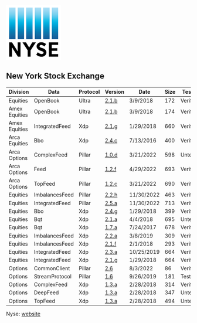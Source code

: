 [![Nyse](https://github.com/Open-Markets-Initiative/Directory/blob/main/Images/Nyse.png)](https://www.nyse.com)


## New York Stock Exchange

| Division | Data | Protocol | Version | Date | Size | Testing | Specification |
| --- | --- | --- | --- | --- | --- | --- | --- |
|  Equities | OpenBook | Ultra | [2.1.b][Nyse.Equities.OpenBook.Ultra.v2.1.b.Structs] | 3/9/2018 | 172 | Verified | [url][Nyse.Equities.OpenBook.Ultra.v2.1.b.Url] - [pdf][Nyse.Equities.OpenBook.Ultra.v2.1.b.Pdf] |
| Amex Equities | OpenBook | Ultra | [2.1.b][Nyse.Amex.Equities.OpenBook.Ultra.v2.1.b.Structs] | 3/9/2018 | 174 | Verified | [url][Nyse.Amex.Equities.OpenBook.Ultra.v2.1.b.Url] - [pdf][Nyse.Amex.Equities.OpenBook.Ultra.v2.1.b.Pdf] |
| Amex Equities | IntegratedFeed | Xdp | [2.1.g][Nyse.Amex.Equities.IntegratedFeed.Xdp.v2.1.g.Structs] | 1/29/2018 | 660 | Verified | [url][Nyse.Amex.Equities.IntegratedFeed.Xdp.v2.1.g.Url] - [pdf][Nyse.Amex.Equities.IntegratedFeed.Xdp.v2.1.g.Pdf] |
| Arca Equities | Bbo | Xdp | [2.4.c][Nyse.Arca.Equities.Bbo.Xdp.v2.4.c.Structs] | 7/13/2016 | 400 | Verified | [url][Nyse.Arca.Equities.Bbo.Xdp.v2.4.c.Url] - [pdf][Nyse.Arca.Equities.Bbo.Xdp.v2.4.c.Pdf] |
| Arca Options | ComplexFeed | Pillar | [1.0.d][Nyse.Arca.Options.ComplexFeed.Pillar.v1.0.d.Structs] | 3/21/2022 | 598 | Untested | [url][Nyse.Arca.Options.ComplexFeed.Pillar.v1.0.d.Url] - [pdf][Nyse.Arca.Options.ComplexFeed.Pillar.v1.0.d.Pdf] |
| Arca Options | Feed | Pillar | [1.2.f][Nyse.Arca.Options.Feed.Pillar.v1.2.f.Structs] | 4/29/2022 | 693 | Verified | [url][Nyse.Arca.Options.Feed.Pillar.v1.2.f.Url] - [pdf][Nyse.Arca.Options.Feed.Pillar.v1.2.f.Pdf] |
| Arca Options | TopFeed | Pillar | [1.2.c][Nyse.Arca.Options.TopFeed.Pillar.v1.2.c.Structs] | 3/21/2022 | 690 | Verified | [url][Nyse.Arca.Options.TopFeed.Pillar.v1.2.c.Url] - [pdf][Nyse.Arca.Options.TopFeed.Pillar.v1.2.c.Pdf] |
| Equities | ImbalancesFeed | Pillar | [2.2.h][Nyse.Equities.ImbalancesFeed.Pillar.v2.2.h.Structs] | 11/30/2022 | 463 | Verified | [url][Nyse.Equities.ImbalancesFeed.Pillar.v2.2.h.Url] - [pdf][Nyse.Equities.ImbalancesFeed.Pillar.v2.2.h.Pdf] |
| Equities | IntegratedFeed | Pillar | [2.5.a][Nyse.Equities.IntegratedFeed.Pillar.v2.5.a.Structs] | 11/30/2022 | 713 | Verified | [url][Nyse.Equities.IntegratedFeed.Pillar.v2.5.a.Url] - [pdf][Nyse.Equities.IntegratedFeed.Pillar.v2.5.a.Pdf] |
| Equities | Bbo | Xdp | [2.4.g][Nyse.Equities.Bbo.Xdp.v2.4.g.Structs] | 1/29/2018 | 399 | Verified | [url][Nyse.Equities.Bbo.Xdp.v2.4.g.Url] - [pdf][Nyse.Equities.Bbo.Xdp.v2.4.g.Pdf] |
| Equities | Bqt | Xdp | [2.1.a][Nyse.Equities.Bqt.Xdp.v2.1.a.Structs] | 4/4/2018 | 695 | Untested | [url][Nyse.Equities.Bqt.Xdp.v2.1.a.Url] - [pdf][Nyse.Equities.Bqt.Xdp.v2.1.a.Pdf] |
| Equities | Bqt | Xdp | [1.7.a][Nyse.Equities.Bqt.Xdp.v1.7.a.Structs] | 7/24/2017 | 678 | Verified | [url][Nyse.Equities.Bqt.Xdp.v1.7.a.Url] - [pdf][Nyse.Equities.Bqt.Xdp.v1.7.a.Pdf] |
| Equities | ImbalancesFeed | Xdp | [2.2.a][Nyse.Equities.ImbalancesFeed.Xdp.v2.2.a.Structs] | 3/8/2019 | 309 | Verified | [url][Nyse.Equities.ImbalancesFeed.Xdp.v2.2.a.Url] - [pdf][Nyse.Equities.ImbalancesFeed.Xdp.v2.2.a.Pdf] |
| Equities | ImbalancesFeed | Xdp | [2.1.f][Nyse.Equities.ImbalancesFeed.Xdp.v2.1.f.Structs] | 2/1/2018 | 293 | Verified | [url][Nyse.Equities.ImbalancesFeed.Xdp.v2.1.f.Url] - [pdf][Nyse.Equities.ImbalancesFeed.Xdp.v2.1.f.Pdf] |
| Equities | IntegratedFeed | Xdp | [2.3.a][Nyse.Equities.IntegratedFeed.Xdp.v2.3.a.Structs] | 10/25/2019 | 664 | Verified | [url][Nyse.Equities.IntegratedFeed.Xdp.v2.3.a.Url] - [pdf][Nyse.Equities.IntegratedFeed.Xdp.v2.3.a.Pdf] |
| Equities | IntegratedFeed | Xdp | [2.1.g][Nyse.Equities.IntegratedFeed.Xdp.v2.1.g.Structs] | 1/29/2018 | 664 | Verified | [url][Nyse.Equities.IntegratedFeed.Xdp.v2.1.g.Url] - [pdf][Nyse.Equities.IntegratedFeed.Xdp.v2.1.g.Pdf] |
| Options | CommonClient | Pillar | [2.6][Nyse.Options.CommonClient.Pillar.v2.6.Structs] | 8/3/2022 | 86 | Verified | [url][Nyse.Options.CommonClient.Pillar.v2.6.Url] - [pdf][Nyse.Options.CommonClient.Pillar.v2.6.Pdf] |
| Options | StreamProtocol | Pillar | [1.6][Nyse.Options.StreamProtocol.Pillar.v1.6.Structs] | 9/26/2019 | 181 | Tested | [url][Nyse.Options.StreamProtocol.Pillar.v1.6.Url] - [pdf][Nyse.Options.StreamProtocol.Pillar.v1.6.Pdf] |
| Options | ComplexFeed | Xdp | [1.3.a][Nyse.Options.ComplexFeed.Xdp.v1.3.a.Structs] | 2/28/2018 | 314 | Verified | [url][Nyse.Options.ComplexFeed.Xdp.v1.3.a.Url] - [pdf][Nyse.Options.ComplexFeed.Xdp.v1.3.a.Pdf] |
| Options | DeepFeed | Xdp | [1.3.a][Nyse.Options.DeepFeed.Xdp.v1.3.a.Structs] | 2/28/2018 | 347 | Untested | [url][Nyse.Options.DeepFeed.Xdp.v1.3.a.Url] - [pdf][Nyse.Options.DeepFeed.Xdp.v1.3.a.Pdf] |
| Options | TopFeed | Xdp | [1.3.a][Nyse.Options.TopFeed.Xdp.v1.3.a.Structs] | 2/28/2018 | 494 | Untested | [url][Nyse.Options.TopFeed.Xdp.v1.3.a.Url] - [pdf][Nyse.Options.TopFeed.Xdp.v1.3.a.Pdf] |


Nyse: [website](https://www.nyse.com "Go to New York Stock Exchange")


[Nyse.Amex.Equities.OpenBook.Ultra.v2.1.b.Structs]: https://github.com/Open-Markets-Initiative/c-structs/blob/main/nyse/Nyse.Amex.Equities.OpenBook.Ultra.v2.1.b.h "Nyse Amex Equities OpenBook Ultra v2.1.b C# Parsers Source File"
[Nyse.Amex.Equities.OpenBook.Ultra.v2.1.b.Url]: https://www.nyse.com/market-data/real-time/openbook-ultra "New York Stock Exchange 2.1.b Url"
[Nyse.Amex.Equities.OpenBook.Ultra.v2.1.b.Pdf]: https://github.com/Open-Markets-Initiative/Directory/blob/main/Specifications/Nyse/Nyse.Amex.Equities.OpenBook.Ultra.v2.1.b.pdf "New York Stock Exchange 2.1.b Pdf"
[Nyse.Equities.OpenBook.Ultra.v2.1.b.Structs]: https://github.com/Open-Markets-Initiative/c-structs/blob/main/nyse/Nyse.Equities.OpenBook.Ultra.v2.1.b.h "Nyse Equities OpenBook Ultra v2.1.b C# Parsers Source File"
[Nyse.Equities.OpenBook.Ultra.v2.1.b.Url]: https://www.nyse.com/market-data/real-time/openbook-ultra "New York Stock Exchange 2.1.b Url"
[Nyse.Equities.OpenBook.Ultra.v2.1.b.Pdf]: https://github.com/Open-Markets-Initiative/Directory/blob/main/Specifications/Nyse/Nyse.Amex.Equities.OpenBook.Ultra.v2.1.b.pdf "New York Stock Exchange 2.1.b Pdf"
[Nyse.Arca.Equities.Bbo.Xdp.v2.4.c.Structs]: https://github.com/Open-Markets-Initiative/c-structs/blob/main/nyse/Nyse.Arca.Equities.Bbo.Xdp.v2.4.c.h "Nyse Arca Equities Bbo Xdp v2.4.c C# Parsers Source File"
[Nyse.Arca.Equities.Bbo.Xdp.v2.4.c.Url]: https://www.nyse.com/publicdocs/nyse/data/XDP_BBO_Client_Specification_V2.4c.pdf "New York Stock Exchange 2.4.c Url"
[Nyse.Arca.Equities.Bbo.Xdp.v2.4.c.Pdf]: https://github.com/Open-Markets-Initiative/Directory/blob/main/Specifications/Nyse/Nyse.Client.Bbo.Xdp.v2.4.c.pdf "New York Stock Exchange 2.4.c Pdf"
[Nyse.Equities.Bbo.Xdp.v2.4.g.Structs]: https://github.com/Open-Markets-Initiative/c-structs/blob/main/nyse/Nyse.Equities.Bbo.Xdp.v2.4.g.h "Nyse Equities Bbo Xdp v2.4.g C# Parsers Source File"
[Nyse.Equities.Bbo.Xdp.v2.4.g.Url]: https://www.nyse.com/publicdocs/nyse/data/XDP_BBO_Client_Specification_V2.4c.pdf "New York Stock Exchange 2.4.g Url"
[Nyse.Equities.Bbo.Xdp.v2.4.g.Pdf]: https://github.com/Open-Markets-Initiative/Directory/blob/main/Specifications/Nyse/Nyse.Equities.Bbo.Xdp.v2.4.c.pdf "New York Stock Exchange 2.4.g Pdf"
[Nyse.Equities.Bqt.Xdp.v1.7.a.Structs]: https://github.com/Open-Markets-Initiative/c-structs/blob/main/nyse/Nyse.Equities.Bqt.Xdp.v1.7.a.h "Nyse Equities Bqt Xdp v1.7.a C# Parsers Source File"
[Nyse.Equities.Bqt.Xdp.v1.7.a.Url]: https://www.nyse.com/publicdocs/nyse/data/NYSE_BQT_Client_Specification.pdf "New York Stock Exchange 1.7.a Url"
[Nyse.Equities.Bqt.Xdp.v1.7.a.Pdf]: https://github.com/Open-Markets-Initiative/Directory/blob/main/Specifications/Nyse/Nyse.Equities.Bqt.Xdp.v1.7.a.pdf "New York Stock Exchange 1.7.a Pdf"
[Nyse.Equities.Bqt.Xdp.v2.1.a.Structs]: https://github.com/Open-Markets-Initiative/c-structs/blob/main/nyse/Nyse.Equities.Bqt.Xdp.v2.1.a.h "Nyse Equities Bqt Xdp v2.1.a C# Parsers Source File"
[Nyse.Equities.Bqt.Xdp.v2.1.a.Url]: https://www.nyse.com/publicdocs/nyse/data/NYSE_BQT_Client_Specification.pdf "New York Stock Exchange 2.1.a Url"
[Nyse.Equities.Bqt.Xdp.v2.1.a.Pdf]: https://github.com/Open-Markets-Initiative/Directory/blob/main/Specifications/Nyse/Nyse.Equities.Bqt.Xdp.v2.1.a.pdf "New York Stock Exchange 2.1.a Pdf"
[Nyse.Equities.ImbalancesFeed.Xdp.v2.1.f.Structs]: https://github.com/Open-Markets-Initiative/c-structs/blob/main/nyse/Nyse.Equities.ImbalancesFeed.Xdp.v2.1.f.h "Nyse Equities ImbalancesFeed Xdp v2.1.f C# Parsers Source File"
[Nyse.Equities.ImbalancesFeed.Xdp.v2.1.f.Url]: https://www.nyse.com/publicdocs/nyse/data/XDP_Imbalances_Feed_Client_Specification_v2.1f.pdf "New York Stock Exchange 2.1.f Url"
[Nyse.Equities.ImbalancesFeed.Xdp.v2.1.f.Pdf]: https://github.com/Open-Markets-Initiative/Directory/blob/main/Specifications/Nyse/Nyse.Equities.ImbalancesFeed.Xdp.v2.1.f.pdf "New York Stock Exchange 2.1.f Pdf"
[Nyse.Equities.ImbalancesFeed.Xdp.v2.2.a.Structs]: https://github.com/Open-Markets-Initiative/c-structs/blob/main/nyse/Nyse.Equities.ImbalancesFeed.Xdp.v2.2.a.h "Nyse Equities ImbalancesFeed Xdp v2.2.a C# Parsers Source File"
[Nyse.Equities.ImbalancesFeed.Xdp.v2.2.a.Url]: https://www.nyse.com/publicdocs/nyse/data/XDP_Imbalances_Feed_Client_Specification_v2.2a.pdf "New York Stock Exchange 2.2.a Url"
[Nyse.Equities.ImbalancesFeed.Xdp.v2.2.a.Pdf]: https://github.com/Open-Markets-Initiative/Directory/blob/main/Specifications/Nyse/Nyse.Equities.ImbalancesFeed.Xdp.v2.2.a.pdf "New York Stock Exchange 2.2.a Pdf"
[Nyse.Equities.ImbalancesFeed.Pillar.v2.2.h.Structs]: https://github.com/Open-Markets-Initiative/c-structs/blob/main/nyse/Nyse.Equities.ImbalancesFeed.Pillar.v2.2.h.h "Nyse Equities ImbalancesFeed Pillar v2.2.h C# Parsers Source File"
[Nyse.Equities.ImbalancesFeed.Pillar.v2.2.h.Url]: https://www.nyse.com/market-data/real-time/imbalances "New York Stock Exchange 2.2.h Url"
[Nyse.Equities.ImbalancesFeed.Pillar.v2.2.h.Pdf]: https://github.com/Open-Markets-Initiative/Directory/blob/main/Specifications/Nyse/Nyse.Equities.ImbalancesFeed.Pillar.v2.2.h.pdf "New York Stock Exchange 2.2.h Pdf"
[Nyse.Equities.IntegratedFeed.Xdp.v2.1.g.Structs]: https://github.com/Open-Markets-Initiative/c-structs/blob/main/nyse/Nyse.Equities.IntegratedFeed.Xdp.v2.1.g.h "Nyse Equities IntegratedFeed Xdp v2.1.g C# Parsers Source File"
[Nyse.Equities.IntegratedFeed.Xdp.v2.1.g.Url]: https://www.nyse.com/market-data/real-time/integrated-feed "New York Stock Exchange 2.1.g Url"
[Nyse.Equities.IntegratedFeed.Xdp.v2.1.g.Pdf]: https://github.com/Open-Markets-Initiative/Directory/blob/main/Specifications/Nyse/Nyse.Equities.ImbalancesFeed.Xdp.v2.1.g.pdf "New York Stock Exchange 2.1.g Pdf"
[Nyse.Amex.Equities.IntegratedFeed.Xdp.v2.1.g.Structs]: https://github.com/Open-Markets-Initiative/c-structs/blob/main/nyse/Nyse.Amex.Equities.IntegratedFeed.Xdp.v2.1.g.h "Nyse Amex Equities IntegratedFeed Xdp v2.1.g C# Parsers Source File"
[Nyse.Amex.Equities.IntegratedFeed.Xdp.v2.1.g.Url]: https://www.nyse.com/market-data/real-time/integrated-feed "New York Stock Exchange 2.1.g Url"
[Nyse.Amex.Equities.IntegratedFeed.Xdp.v2.1.g.Pdf]: https://github.com/Open-Markets-Initiative/Directory/blob/main/Specifications/Nyse/Nyse.Equities.ImbalancesFeed.Xdp.v2.1.g.pdf "New York Stock Exchange 2.1.g Pdf"
[Nyse.Equities.IntegratedFeed.Xdp.v2.3.a.Structs]: https://github.com/Open-Markets-Initiative/c-structs/blob/main/nyse/Nyse.Equities.IntegratedFeed.Xdp.v2.3.a.h "Nyse Equities IntegratedFeed Xdp v2.3.a C# Parsers Source File"
[Nyse.Equities.IntegratedFeed.Xdp.v2.3.a.Url]: https://www.nyse.com/market-data/real-time/integrated-feed "New York Stock Exchange 2.3.a Url"
[Nyse.Equities.IntegratedFeed.Xdp.v2.3.a.Pdf]: https://github.com/Open-Markets-Initiative/Directory/blob/main/Specifications/Nyse/Nyse.Equities.ImbalancesFeed.Xdp.v2.3.a.pdf "New York Stock Exchange 2.3.a Pdf"
[Nyse.Equities.IntegratedFeed.Pillar.v2.5.a.Structs]: https://github.com/Open-Markets-Initiative/c-structs/blob/main/nyse/Nyse.Equities.IntegratedFeed.Pillar.v2.5.a.h "Nyse Equities IntegratedFeed Pillar v2.5.a C# Parsers Source File"
[Nyse.Equities.IntegratedFeed.Pillar.v2.5.a.Url]: https://www.nyse.com/market-data/real-time/integrated-feed "New York Stock Exchange 2.5.a Url"
[Nyse.Equities.IntegratedFeed.Pillar.v2.5.a.Pdf]: https://github.com/Open-Markets-Initiative/Directory/blob/main/Specifications/Nyse/Nyse.Equities.ImbalancesFeed.Pillar.v2.5.a.pdf "New York Stock Exchange 2.5.a Pdf"
[Nyse.Options.ComplexFeed.Xdp.v1.3.a.Structs]: https://github.com/Open-Markets-Initiative/c-structs/blob/main/nyse/Nyse.Options.ComplexFeed.Xdp.v1.3.a.h "Nyse Options ComplexFeed Xdp v1.3.a C# Parsers Source File"
[Nyse.Options.ComplexFeed.Xdp.v1.3.a.Url]: https://www.nyse.com/market-data/real-time/options-complex-feed "New York Stock Exchange 1.3.a Url"
[Nyse.Options.ComplexFeed.Xdp.v1.3.a.Pdf]: https://github.com/Open-Markets-Initiative/Directory/blob/main/Specifications/Nyse/Nyse.Options.Client.Xdp.v1.3.a.pdf "New York Stock Exchange 1.3.a Pdf"
[Nyse.Options.DeepFeed.Xdp.v1.3.a.Structs]: https://github.com/Open-Markets-Initiative/c-structs/blob/main/nyse/Nyse.Options.DeepFeed.Xdp.v1.3.a.h "Nyse Options DeepFeed Xdp v1.3.a C# Parsers Source File"
[Nyse.Options.DeepFeed.Xdp.v1.3.a.Url]: https://www.nyse.com/market-data/real-time/options-deep-feed "New York Stock Exchange 1.3.a Url"
[Nyse.Options.DeepFeed.Xdp.v1.3.a.Pdf]: https://github.com/Open-Markets-Initiative/Directory/blob/main/Specifications/Nyse/Nyse.Options.Client.Xdp.v1.3.a.pdf "New York Stock Exchange 1.3.a Pdf"
[Nyse.Options.TopFeed.Xdp.v1.3.a.Structs]: https://github.com/Open-Markets-Initiative/c-structs/blob/main/nyse/Nyse.Options.TopFeed.Xdp.v1.3.a.h "Nyse Options TopFeed Xdp v1.3.a C# Parsers Source File"
[Nyse.Options.TopFeed.Xdp.v1.3.a.Url]: https://www.nyse.com/market-data/real-time/options-top-feed "New York Stock Exchange 1.3.a Url"
[Nyse.Options.TopFeed.Xdp.v1.3.a.Pdf]: https://github.com/Open-Markets-Initiative/Directory/blob/main/Specifications/Nyse/Nyse.Options.Client.Xdp.v1.3.a.pdf "New York Stock Exchange 1.3.a Pdf"
[Nyse.Arca.Options.TopFeed.Pillar.v1.2.c.Structs]: https://github.com/Open-Markets-Initiative/c-structs/blob/main/nyse/Nyse.Arca.Options.TopFeed.Pillar.v1.2.c.h "Nyse Arca Options TopFeed Pillar v1.2.c C# Parsers Source File"
[Nyse.Arca.Options.TopFeed.Pillar.v1.2.c.Url]: https://www.nyse.com/market-data/real-time/options-top-feed "New York Stock Exchange 1.2.c Url"
[Nyse.Arca.Options.TopFeed.Pillar.v1.2.c.Pdf]: https://github.com/Open-Markets-Initiative/Directory/blob/main/Specifications/Nyse/Nyse.Options.TopFeed.Pillar.v1.2.c.pdf "New York Stock Exchange 1.2.c Pdf"
[Nyse.Arca.Options.ComplexFeed.Pillar.v1.0.d.Structs]: https://github.com/Open-Markets-Initiative/c-structs/blob/main/nyse/Nyse.Arca.Options.ComplexFeed.Pillar.v1.0.d.h "Nyse Arca Options ComplexFeed Pillar v1.0.d C# Parsers Source File"
[Nyse.Arca.Options.ComplexFeed.Pillar.v1.0.d.Url]: https://www.nyse.com/market-data/real-time/options-complex-feed "New York Stock Exchange 1.0.d Url"
[Nyse.Arca.Options.ComplexFeed.Pillar.v1.0.d.Pdf]: https://github.com/Open-Markets-Initiative/Directory/blob/main/Specifications/Nyse/Nyse.Options.ComplexFeed.Pillar.v1.0.d.pdf "New York Stock Exchange 1.0.d Pdf"
[Nyse.Arca.Options.Feed.Pillar.v1.2.f.Structs]: https://github.com/Open-Markets-Initiative/c-structs/blob/main/nyse/Nyse.Arca.Options.Feed.Pillar.v1.2.f.h "Nyse Arca Options Feed Pillar v1.2.f C# Parsers Source File"
[Nyse.Arca.Options.Feed.Pillar.v1.2.f.Url]: https://www.nyse.com/market-data/real-time/options-deep-feed "New York Stock Exchange 1.2.f Url"
[Nyse.Arca.Options.Feed.Pillar.v1.2.f.Pdf]: https://github.com/Open-Markets-Initiative/Directory/blob/main/Specifications/Nyse/Nyse.Options.DeepFeed.Pillar.v1.2.f.pdf "New York Stock Exchange 1.2.f Pdf"
[Nyse.Options.CommonClient.Pillar.v2.6.Structs]: https://github.com/Open-Markets-Initiative/c-structs/blob/main/nyse/Nyse.Options.CommonClient.Pillar.v2.6.h "Nyse Options CommonClient Pillar v2.6 C# Parsers Source File"
[Nyse.Options.CommonClient.Pillar.v2.6.Url]: https://www.nyse.com/market-data/real-time "New York Stock Exchange 2.6 Url"
[Nyse.Options.CommonClient.Pillar.v2.6.Pdf]: https://github.com/Open-Markets-Initiative/Directory/blob/main/Specifications/Nyse/Nyse.Options.CommonClient.v2.6.pdf "New York Stock Exchange 2.6 Pdf"
[Nyse.Options.StreamProtocol.Pillar.v1.6.Structs]: https://github.com/Open-Markets-Initiative/c-structs/blob/main/nyse/Nyse.Options.StreamProtocol.Pillar.v1.6.h "Nyse Options StreamProtocol Pillar v1.6 C# Parsers Source File"
[Nyse.Options.StreamProtocol.Pillar.v1.6.Url]: https://www.nyse.com/connectivity/specs "New York Stock Exchange 1.6 Url"
[Nyse.Options.StreamProtocol.Pillar.v1.6.Pdf]: https://github.com/Open-Markets-Initiative/Directory/blob/main/Specifications/Nyse/Nyse.StreamProtocol.Pillar.v1.6.pdf "New York Stock Exchange 1.6 Pdf"
